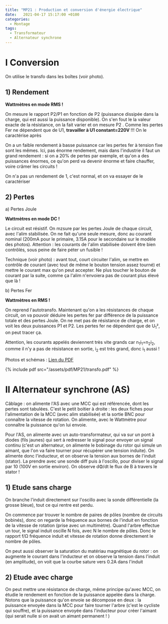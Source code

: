 ```yaml
---
title: "MP21 : Production et conversion d'énergie électrique"
date:   2021-04-17 15:17:00 +0100
categories:
  - Montage
tags:
  - Transformateur
  - Alternateur synchrone
---
```

# I Conversion

On utilise le transfo dans les boîtes (voir photo). 

## 1) Rendement

**Wattmètres en mode RMS !**

On mesure le rapport P2/P1 en fonction de P2 (puissance dissipée dans la charge, qui est aussi la puissance disponible). On s'en fout le la valeur exacte de la résistance, on la fait varier et on mesure P2 . Comme les pertes Fer ne dépendent que de U1, **travailler à U1 constant=220V** !!! On le caractérise après

On a un faible rendement à basse puissance car les pertes fer à tension fixe sont les mêmes. Ici, pas énorme rendement, mais dans l'industrie il faut un grand rendement : si on a 20% de pertes par exemple, et qu'on a des puissances énormes, ce qu'on perd va devenir énorme et faire chauffer, voire crâmer les circuits !

On n'a pas un rendement de 1, c'est normal, et on va essayer de le caractériser

## 2) Pertes
a) Pertes Joule

**Wattmètres en mode DC !**

Le circuit est résistif. On mzsure par les pertes Joule de chaque circuit, avec l'alim stabilisée. On ne fait qu'une seule mesure, donc au courant nominal (200mA pour le primaire, 3.15A pour le secondaire sur le modèle des photos). Attention : les courants de l'alim stabilisée doivent être bien contrôlés, sous peine de faire péter un fusible ! 

Technique (voir photo) : avant tout, court circuiter l'alim, se mettre en contrôle de courant (avec tout de même le bouton tension assez tourné) et mettre le courant max qu'on peut accepter. Ne plus toucher le bouton de courant par la suite, comme ça l'alim n'envoiera pas de courant plus élevé que là !

b) Pertes Fer

**Wattmètres en RMS !**

On reprend l'autotransfo. Maintenant qu'on a les résistances de chaque circuit, on va pouvoir déduire les pertes fer par différence de la puissance totale et des pertes Joule. On ne met pas de résistance de charge, et on voit les deux puissances P1 et P2. Les pertes fer ne dépendent que de U<sub>1</sub>², on peut tracer ça. 

Attention, les courants appelés deviennent très vite grands car n<sub>1</sub>i<sub>1</sub>=n<sub>2</sub>i<sub>2</sub>, comme il n'y a pas de résistance en sortie, i<sub>2</sub> est très grand, donc i<sub>1</sub> aussi !

 Photos et schémas : [Lien du PDF](/assets/pdf/MP21/transfo.pdf)

{% include pdf src="/assets/pdf/MP21/transfo.pdf" %}

# II Alternateur synchrone (AS)

Câblage : on alimente l'AS avec une MCC qui est référencée, dont les pertes sont tabulées. C'est le petit boitier à droite : les deux fiches pour l'alimentation de la MCC (avec alim stabilisée) et la sortie BNC pour connaître la vitesse de rotation. On alimente, avec le Wattmètre pour connaître la puissance qu'on lui envoie.

Pour l'AS, on alimente avec un auto-transformateur, qui va sur un pont à diodes (fils jaunes) qui sert à redresser le signal pour envoyer un signal continu (c'est un alternateur, on alimente le bobinage du rotor qui simule un aimant, que l'on va faire tourner pour récupérer une tension induite). On alimente donc l'inducteur, et on observe la tension aux bornes de l'induit (stator). La prendre avec une sonde diff puis à l'oscillo, pour diviser le signal par 10 (100V en sortie environ). On observe d&Phi;/dt le flux de B à travers le stator ! 

## 1) Etude sans charge
On branche l'induit directement sur l'oscillo avec la sonde différentielle (la grosse bleue), tout ce qui rentre est perdu. 

On commence par trouver le nombre de paires de pôles (nombre de circuits bobinés), donc on regarde la fréquence aux bornes de l'induit en fonction de la vitesse de rotation (prise avec un multimètre). Quand l'arbre effectue un tour, le signal induit oscille N fois, avec N le nombre de pôles. Donc le rapport f/&Omega; fréquence induit et vitesse de rotation donne directement le nombre de pôles. 

On peut aussi observer la saturation du matériau magnétique du rotor : on augmente le courant dans l'inducteur et on observe la tension dans l'induit (en amplitude), on voit que la courbe sature vers 0.2A dans l'induit

## 2) Etude avec charge

On peut mettre une résistance de charge, même principe qu'avec MCC, on étudie le rendement en fonction de la puissance appelée dans la charge. Notons que la puissance qu'on envoie se décompose en deux : la puissance envoyée dans la MCC pour faire tourner l'arbre (c'est le cycliste qui souffre), et la puissance envoyée dans l'inducteur pour créer l'aimant (qui serait nulle si on avait un aimant permanent ! ) 
